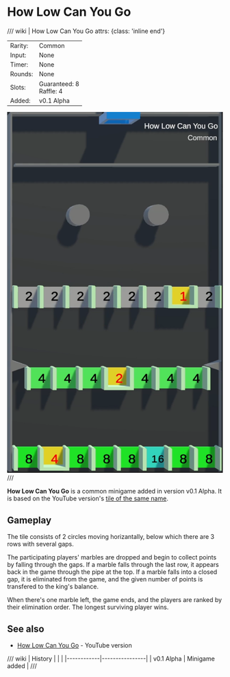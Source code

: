 # How Low Can You Go

/// wiki | How Low Can You Go
    attrs: {class: 'inline end'}

|         |                            |
|---------|----------------------------|
| Rarity: | Common                     |
| Input:  | None                       |
| Timer:  | None                       |
| Rounds: | None                       |
| Slots:  | Guaranteed: 8<br>Raffle: 4 |
| Added:  | v0.1 Alpha                 |

![how-low-can-you-go](../../assets/images/minigames/how-low-can-you-go.png)
///

**How Low Can You Go** is a common minigame added in version v0.1 Alpha. It is based on the YouTube version's [tile of the same name](../../youtube-minigames/common/how-low-can-you-go.md).

## Gameplay

The tile consists of 2 circles moving horizantally, below which there are 3 rows with several gaps.

The participating players' marbles are dropped and begin to collect points by falling through the gaps. If a marble falls through the last row, it appears back in the game through the pipe at the top. If a marble falls into a closed gap, it is eliminated from the game, and the given number of points is transfered to the king's balance.

When there's one marble left, the game ends, and the players are ranked by their elimination order. The longest surviving player wins.

## See also

- [How Low Can You Go](../../youtube-minigames/common/how-low-can-you-go.md) - YouTube version

/// wiki | History
|            |                |
|------------|----------------|
| v0.1 Alpha | Minigame added |
///
